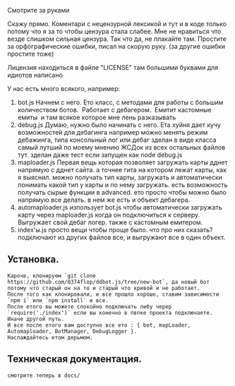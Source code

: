 Смотрите за руками

Скажу прямо.
Коментари с нецензурной лексикой и тут и в коде только потому что я за то чтобы цензура стала слабее. Мне не нравиться что везде слишком сильная цензура.
Так что да, не плакайте там.
Простите за орфографические ошибки, писал на скорую руку. (за другие ошибки простите тоже)

Лицензия находиться в файле "LICENSE" там большими буквами для идиотов написано

У нас есть много всякого, например:
1. bot.js
	 Начнем с него.
	 Ето класс, с методами для работы с большим количеством ботов.
	 Работает с дебагером.
	 Емитит кастомные емиты
	 и там всякое которое мне лень разказывать
2. debug.js
    Думаю, нужно было начинать с него.
    Ета хуйня дает кучу возможностей для дебагинга
    например можно менять режим дебажинга, типа консольный лог или дебаг
    зделан в виде класса самый лутший по моему мнению ЖСДок из всех остальных файлов тут.
    зделан даже тест если запущен как node debug.js
3. maploader.js
    Первая вещь которая позволяет загружать карты дднет напрямую с дднет сайта. а точнее гита на котором лежат карты, как я выяснил.
    можно получать тип карты, загружать и автоматически понимать какой тип у карты и по нему загружать.
    есть возможность получать сырые функции в advanced. ето просто чтобы можно было напрямую все делать.
    в нем же есть и объект дебагера.
4. automaploader.js
    изпользует bot.js чтобы автоматически загружать карту через maploader.js когда он подключиться к серверу.
    Выгружает свой дебаг логер.
    также с кастомным емитером.
5. index'ы.js
    просто вещи чтобы проще было.
    что про них сказать?
    подключают из других файлов все, и выгружают все в один объект.

## Установка.
    Кароче, клонируем `git clone https://github.com/0374flop/ddbot.js/tree/new-bot`, да новый бот потому что старый он на то и старый что кривой и не работает.
    После того как клонировали, и все прошло хорошо, ставим зависимости `npm i` или `npm install` и все.
    После етого вы можете спокойно подключать либу черер `require('./index')` если вы конечно в пвпке проекта подключаете. Иначе другой путь.
    И все после етого вам доступно все ето : { bot, mapLoader, Automaploader, BotManager, DebugLogger }.
    Наслаждайтесь етом дерьмом.
## Техническая документация.
    смотрите теперь в docs/